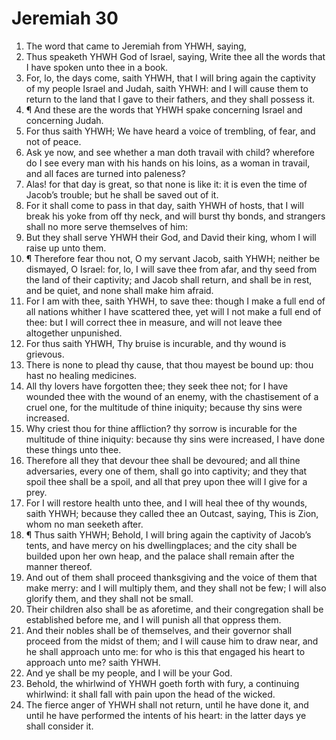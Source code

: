 ﻿# Jeremiah  30
1. The word that came to Jeremiah from YHWH, saying, 
2. Thus speaketh YHWH God of Israel, saying, Write thee all the words that I have spoken unto thee in a book. 
3. For, lo, the days come, saith YHWH, that I will bring again the captivity of my people Israel and Judah, saith YHWH: and I will cause them to return to the land that I gave to their fathers, and they shall possess it. 
4. ¶ And these are the words that YHWH spake concerning Israel and concerning Judah. 
5. For thus saith YHWH; We have heard a voice of trembling, of fear, and not of peace. 
6. Ask ye now, and see whether a man doth travail with child? wherefore do I see every man with his hands on his loins, as a woman in travail, and all faces are turned into paleness? 
7. Alas! for that day is great, so that none is like it: it is even the time of Jacob’s trouble; but he shall be saved out of it. 
8. For it shall come to pass in that day, saith YHWH of hosts, that I will break his yoke from off thy neck, and will burst thy bonds, and strangers shall no more serve themselves of him: 
9. But they shall serve YHWH their God, and David their king, whom I will raise up unto them. 
10. ¶ Therefore fear thou not, O my servant Jacob, saith YHWH; neither be dismayed, O Israel: for, lo, I will save thee from afar, and thy seed from the land of their captivity; and Jacob shall return, and shall be in rest, and be quiet, and none shall make him afraid. 
11. For I am with thee, saith YHWH, to save thee: though I make a full end of all nations whither I have scattered thee, yet will I not make a full end of thee: but I will correct thee in measure, and will not leave thee altogether unpunished. 
12. For thus saith YHWH, Thy bruise is incurable, and thy wound is grievous. 
13. There is none to plead thy cause, that thou mayest be bound up: thou hast no healing medicines. 
14. All thy lovers have forgotten thee; they seek thee not; for I have wounded thee with the wound of an enemy, with the chastisement of a cruel one, for the multitude of thine iniquity; because thy sins were increased. 
15. Why criest thou for thine affliction? thy sorrow is incurable for the multitude of thine iniquity: because thy sins were increased, I have done these things unto thee. 
16. Therefore all they that devour thee shall be devoured; and all thine adversaries, every one of them, shall go into captivity; and they that spoil thee shall be a spoil, and all that prey upon thee will I give for a prey. 
17. For I will restore health unto thee, and I will heal thee of thy wounds, saith YHWH; because they called thee an Outcast, saying, This is Zion, whom no man seeketh after. 
18. ¶ Thus saith YHWH; Behold, I will bring again the captivity of Jacob’s tents, and have mercy on his dwellingplaces; and the city shall be builded upon her own heap, and the palace shall remain after the manner thereof. 
19. And out of them shall proceed thanksgiving and the voice of them that make merry: and I will multiply them, and they shall not be few; I will also glorify them, and they shall not be small. 
20. Their children also shall be as aforetime, and their congregation shall be established before me, and I will punish all that oppress them. 
21. And their nobles shall be of themselves, and their governor shall proceed from the midst of them; and I will cause him to draw near, and he shall approach unto me: for who is this that engaged his heart to approach unto me? saith YHWH. 
22. And ye shall be my people, and I will be your God. 
23. Behold, the whirlwind of YHWH goeth forth with fury, a continuing whirlwind: it shall fall with pain upon the head of the wicked. 
24. The fierce anger of YHWH shall not return, until he have done it, and until he have performed the intents of his heart: in the latter days ye shall consider it. 

